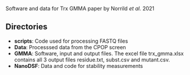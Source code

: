 Software and data for Trx GMMA paper by Norrild _et al._ 2021

Directories
-----------

- **scripts**: Code used for processing FASTQ files
- **Data**: Processsed data from the CPOP screen
- **GMMA**: Software, input and output files. The excel file trx_gmma.xlsx contains all 3 output files residue.txt, subst.csv and mutant.csv.
- **NanoDSF**: Data and code for stability measurements

